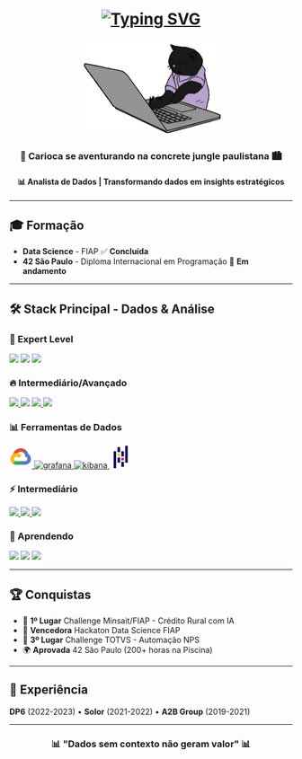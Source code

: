 <h1 align="center">
<a href="https://git.io/typing-svg"><img src="https://readme-typing-svg.herokuapp.com?font=Zen+Dots&pause=1000&color=F742C9&background=4FFBFF00&center=true&vCenter=true&width=435&lines=Ol%C3%A1%2C+Mundo!" alt="Typing SVG" /></a>
</h1>

<div align="center" ><img src="https://github.com/xqyjlj/xqyjlj/blob/master/coding.gif" width="250"/></div>

<h3 align="center">🌴 Carioca se aventurando na concrete jungle paulistana 🏙️</h3>
<h4 align="center">📊 Analista de Dados | Transformando dados em insights estratégicos</h4>

---

## 🎓 **Formação**
- **Data Science** - FIAP ✅ **Concluída**
- **42 São Paulo** - Diploma Internacional em Programação 🔄 **Em andamento**

---

## 🛠️ **Stack Principal - Dados & Análise**

### **💪 Expert Level**
<p align="left">
  <img src="https://img.shields.io/badge/Documentação-⭐⭐⭐⭐⭐-FF6B00?style=for-the-badge" />
  <img src="https://img.shields.io/badge/Apresentações-⭐⭐⭐⭐⭐-FF6B00?style=for-the-badge" />
  <img src="https://img.shields.io/badge/Word/Office-⭐⭐⭐⭐⭐-FF6B00?style=for-the-badge" />
</p>

### **🔥 Intermediário/Avançado**
<p align="left">
  <a href="https://www.microsoft.com/en-us/sql-server" target="_blank"> 
    <img src="https://img.shields.io/badge/SQL-⭐⭐⭐⭐-4169E1?style=for-the-badge&logo=microsoftsqlserver" />
  </a>
  <img src="https://img.shields.io/badge/Excel-⭐⭐⭐⭐-217346?style=for-the-badge&logo=microsoftexcel" />
  <a href="https://datastudio.google.com" target="_blank">
    <img src="https://img.shields.io/badge/Data%20Studio-⭐⭐⭐⭐-4285F4?style=for-the-badge&logo=google" />
  </a>
  <a href="https://analytics.google.com" target="_blank">
    <img src="https://img.shields.io/badge/Google%20Analytics-⭐⭐⭐⭐-E37400?style=for-the-badge&logo=googleanalytics" />
  </a>
</p>

### **📊 Ferramentas de Dados**
<p align="left">
  <a href="https://cloud.google.com/bigquery" target="_blank"> 
    <img src="https://raw.githubusercontent.com/devicons/devicon/master/icons/googlecloud/googlecloud-original.svg" alt="bigquery" width="40" height="40"/> 
  </a>
  <a href="https://grafana.com" target="_blank"> 
    <img src="https://www.vectorlogo.zone/logos/grafana/grafana-icon.svg" alt="grafana" width="40" height="40"/> 
  </a>
  <a href="https://www.elastic.co/kibana" target="_blank"> 
    <img src="https://www.vectorlogo.zone/logos/elasticco_kibana/elasticco_kibana-icon.svg" alt="kibana" width="40" height="40"/> 
  </a>
  <a href="https://pandas.pydata.org/" target="_blank"> 
    <img src="https://raw.githubusercontent.com/devicons/devicon/2ae2a900d2f041da66e950e4d48052658d850630/icons/pandas/pandas-original.svg" alt="pandas" width="40" height="40"/> 
  </a>
</p>

### **⚡ Intermediário**
<p align="left">
  <a href="https://www.python.org" target="_blank">
    <img src="https://img.shields.io/badge/Python-⭐⭐⭐-3776AB?style=for-the-badge&logo=python" />
  </a>
  <a href="https://cloud.google.com" target="_blank">
    <img src="https://img.shields.io/badge/GCP-⭐⭐⭐-4285F4?style=for-the-badge&logo=googlecloud" />
  </a>
  <a href="https://aws.amazon.com" target="_blank">
    <img src="https://img.shields.io/badge/AWS-⭐⭐-FF9900?style=for-the-badge&logo=amazonaws" />
  </a>
</p>

### **🌱 Aprendendo**
<p align="left">
  <img src="https://img.shields.io/badge/Linguagem%20C-⭐⭐-A8B9CC?style=for-the-badge&logo=c" />
  <img src="https://img.shields.io/badge/Shell/Linux-⭐⭐-FCC624?style=for-the-badge&logo=linux" />
  <a href="https://git-scm.com/" target="_blank">
    <img src="https://img.shields.io/badge/Git-⭐⭐⭐-F05032?style=for-the-badge&logo=git" />
  </a>
</p>

---

## 🏆 **Conquistas**
- 🥇 **1º Lugar** Challenge Minsait/FIAP - Crédito Rural com IA
- 🥇 **Vencedora** Hackaton Data Science FIAP  
- 🥉 **3º Lugar** Challenge TOTVS - Automação NPS
- 🌍 **Aprovada** 42 São Paulo (200+ horas na Piscina)

---

## 💼 **Experiência**
**DP6** (2022-2023) • **Solor** (2021-2022) • **A2B Group** (2019-2021)

---

<div align="center">
  <h3>📊 "Dados sem contexto não geram valor" 📊</h3>
</div>
